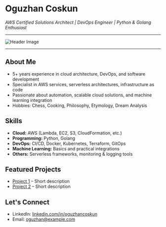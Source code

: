 # Oguzhan Coskun  
*AWS Certified Solutions Architect | DevOps Engineer | Python & Golang Enthusiast*

---

![Header Image]([https://your-image-link-here.com/header.jpg](https://w.wallhaven.cc/full/6q/wallhaven-6qlvd7.jpg))

---

## About Me  
- 5+ years experience in cloud architecture, DevOps, and software development  
- Specialist in AWS services, serverless architectures, infrastructure as code  
- Passionate about automation, scalable cloud solutions, and machine learning integration  
- Hobbies: Chess, Cooking, Philosophy, Etymology, Dream Analysis  

## Skills  
- **Cloud:** AWS (Lambda, EC2, S3, CloudFormation, etc.)  
- **Programming:** Python, Golang  
- **DevOps:** CI/CD, Docker, Kubernetes, Terraform, GitOps  
- **Machine Learning:** Basics and practical integrations  
- **Others:** Serverless frameworks, monitoring & logging tools  

## Featured Projects  
- [Project 1](https://github.com/oguzhancoskun/project1) – Short description  
- [Project 2](https://github.com/oguzhancoskun/project2) – Short description  

## Let's Connect  
- LinkedIn: [linkedin.com/in/oguzhancoskun](https://linkedin.com/in/oguzhancoskun)  
- Email: oguzhan@example.com  
